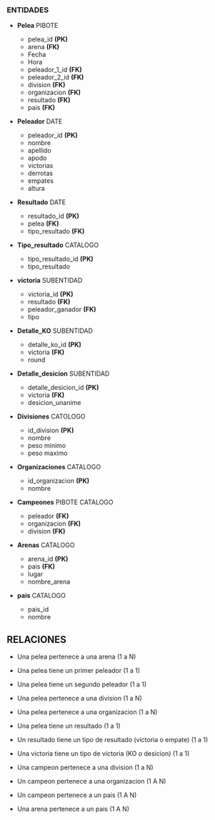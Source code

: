 ### ENTIDADES ###

- **Pelea** PIBOTE
    - pelea_id **(PK)**
    - arena **(FK)**
    - Fecha
    - Hora
    - peleador_1_id **(FK)**
    - peleador_2_id **(FK)**
    - division **(FK)**
    - organizacion **(FK)**
    - resultado **(FK)**
    - pais **(FK)**

- **Peleador** DATE
    - peleador_id **(PK)**
    - nombre
    - apellido
    - apodo
    - victorias
    - derrotas
    - empates
    - altura

- **Resultado** DATE
    - resultado_id **(PK)**
    - pelea **(FK)**
    - tipo_resultado **(FK)**

- **Tipo_resultado** CATALOGO
    - tipo_resultado_id **(PK)**
    - tipo_resultado

- **victoria** SUBENTIDAD
    - victoria_id **(PK)**
    - resultado **(FK)**
    - peleador_ganador **(FK)**
    - tipo

- **Detalle_KO** SUBENTIDAD
    - detalle_ko_id **(PK)**
    - victoria **(FK)**
    - round 

- **Detalle_desicion** SUBENTIDAD
    - detalle_desicion_id **(PK)**
    - victoria **(FK)**
    - desicion_unanime 

- **Divisiones** CATOLOGO
    - id_division **(PK)**
    - nombre
    - peso minimo
    - peso maximo 

- **Organizaciones** CATALOGO
    - id_organizacion **(PK)**
    - nombre

- **Campeones** PIBOTE CATALOGO
    - peleador **(FK)**
    - organizacion **(FK)**
    - division **(FK)**

- **Arenas** CATALOGO
    - arena_id **(PK)**
    - pais **(FK)**
    - lugar
    - nombre_arena

- **pais** CATALOGO
    - pais_id
    - nombre


## RELACIONES ##
- Una pelea pertenece a una arena (1 a N)
- Una pelea tiene un primer peleador (1 a 1)
- Una pelea tiene un segundo peleador (1 a 1)
- Una pelea pertenece a una division (1 a N)
- Una pelea pertenece a una organizacion (1 a N)
- Una pelea tiene un resultado (1 a 1)

- Un resultado tiene un tipo de resultado (victoria o empate) (1 a 1)
- Una victoria tiene un tipo de victoria (KO o desicion) (1 a 1)

- Una campeon pertenece a una division (1 a N)
- Un campeon pertenece a una organizacion (1 A N)
- Un campeon pertenece a un pais (1 A N)


- Una arena pertenece a un pais (1 A N)




